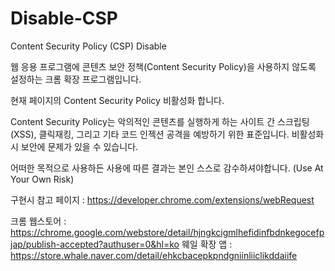 # Disable-CSP
Content Security Policy (CSP) Disable

웹 응용 프로그램에 콘텐츠 보안 정책(Content Security Policy)을 사용하지 않도록 설정하는 크롬 확장 프로그램입니다.

현재 페이지의 Content Security Policy 비활성화 합니다. 

Content Security Policy는 악의적인 콘텐츠를 실행하게 하는 사이트 간 스크립팅(XSS), 클릭재킹, 그리고 기타 코드 인젝션 공격을 예방하기 위한 표준입니다. 비활성화시 보안에 문제가 있을 수 있습니다.

어떠한 목적으로 사용하든 사용에 따른 결과는 본인 스스로 감수하셔야합니다.
(Use At Your Own Risk)

구현시 참고 페이지 : https://developer.chrome.com/extensions/webRequest

크롬 웹스토어 : https://chrome.google.com/webstore/detail/hjngkcigmlhefidinfbdnkegocefpjap/publish-accepted?authuser=0&hl=ko
웨일 확장 앱 : https://store.whale.naver.com/detail/ehkcbacepkpndgniinliiclikddaiife
